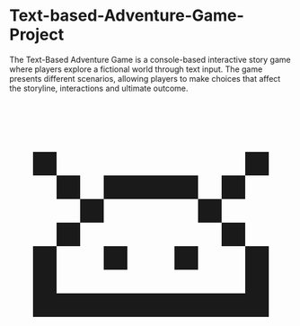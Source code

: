 # Text-based-Adventure-Game-Project
The Text-Based Adventure Game is a console-based interactive story game where players explore a fictional world through text input. The game presents different scenarios, allowing players to make choices that affect the storyline, interactions and ultimate outcome.
<svg fill="none" xmlns="http://www.w3.org/2000/svg" viewBox="0 0 24 24"> <path d="M2 5h2v2H2V5zm4 4H4V7h2v2zm2 0H6v2H4v2H2v6h20v-6h-2v-2h-2V9h2V7h2V5h-2v2h-2v2h-2V7H8v2zm0 0h8v2h2v2h2v4H4v-4h2v-2h2V9zm2 4H8v2h2v-2zm4 0h2v2h-2v-2z" fill="currentColor"/> </svg>
